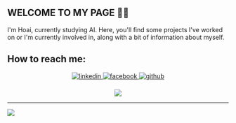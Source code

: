 ## WELCOME TO MY PAGE 👋😊
I'm Hoai, currently studying AI. Here, you'll find some projects I've worked on or I'm currently involved in, along with a bit of information about myself.

## How to reach me: 
<div align="center">
<a href="https://linkedin.com/in/https://www.linkedin.com/in/huuhoai24/" target="_blank">
<img src=https://img.shields.io/badge/linkedin-%231E77B5.svg?&style=for-the-badge&logo=linkedin&logoColor=white alt=linkedin style="margin-bottom: 5px;" />
</a>
<a href="https://www.facebook.com/https://www.facebook.com/huuhoai24" target="_blank">
<img src=https://img.shields.io/badge/facebook-%232E87FB.svg?&style=for-the-badge&logo=facebook&logoColor=white alt=facebook style="margin-bottom: 5px;" />
</a>
<a href="https://github.com/https://github.com/huuhoai24" target="_blank">
<img src=https://img.shields.io/badge/github-%2324292e.svg?&style=for-the-badge&logo=github&logoColor=white alt=github style="margin-bottom: 5px;" />
</a>  
</div>  
<br/>
<div align="center"><img src="https://github-readme-stats.vercel.app/api?username=huuhoai24&show_icons=true&count_private=true&hide_border=true" align="center" /></div>




---
[![](https://visitcount.itsvg.in/api?id=huuhoai24&icon=0&color=0)](https://visitcount.itsvg.in)
